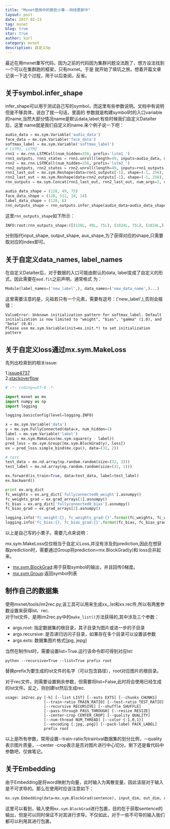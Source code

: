 ```yaml
---
title: "Mxnet使用中的那些小事--持续更新中"
layout: post
date: 2017-02-23
tag: mxnet
blog: true
star: true
author: karl
category: mxnet
description: 自定义Op
---
```



最近在用mxnet重写代码，因为之前的代码因为集群问题没法跑了，想方设法找到一个可以在集群跑的框架，只有mxnet。于是
就开始了填坑之旅。想着开篇文章记录一下这个过程，用于以后查阅，反省。　　

## 关于symbol.infer_shape  

infer_shape可以用于测试自己写的symbol，而这里有些参数说明。文档中有说明但是不够具体，说白了就一句话，里面的
参数就是构建symbol时的入口variable的name,当然大部分情况name是默认data,label;有些时候我们自定义DataIter后，这里
name就是我们自定义的name.来个例子说一下吧：　　

```python
audio_data = mx.sym.Variable('audio_data')
face_data = mx.sym.Variable('face_data')
softmax_label = mx.sym.Variable('softmax_label')
# LSTM1, LSTM2
rnn1 = mx.rnn.LSTMCell(num_hidden=256, prefix='lstm1_')
rnn1_outputs, rnn1_states = rnn1.unroll(length=49, inputs=audio_data, merge_outputs=False)
rnn2 = mx.rnn.LSTMCell(num_hidden=256, prefix='lstm2_')
rnn2_outputs, rnn2_states = rnn2.unroll(length=49, inputs=rnn1_outputs, merge_outputs=False)
rnn1_last_out = mx.sym.Reshape(data=rnn1_outputs[-1], shape=(-1, 256), name='rnn1_last_out_reshape')
rnn2_last_out = mx.sym.Reshape(data=rnn2_outputs[-1], shape=(-1, 256), name='rnn2_last_out_reshape')
rnn_outputs = mx.sym.Concat(rnn1_last_out, rnn2_last_out, num_args=2, dim=1, name='rnn_outputs')

audio_data_shape = (128, 49, 75)
face_data_shape = (128, 512, 14, 14)
label_data_shape = (128, 6)
rnn_outputs_shape = rnn_outputs.infer_shape(audio_data=audio_data_shape)
```

这里`rnn_outputs_shape`如下所示：　　
```python
INFO:root:rnn_outputs_shape:([(128L, 49L, 75L), (1024L, 75L), (1024L,), (1024L, 256L), (1024L,), (1024L, 256L), (1024L,), (1024L, 256L), (1024L,)], [(128L, 512L)], [])
```

分别指代input_shape, output_shape, aux_shape,为了获得对应的shape,只需要取对应的index即可。  

## 关于自定义data_names, label_names  

在自定义DataIter后，对于数据的入口可能由默认的data, label变成了自定义的形式，因此需要在`mod.fit`之前声明，通常格式
为：　　
```python
Module(label_names=('new_label',), data_names=('new_data_name',)...)
```

这里需要注意的是，元祖若只有一个元素，需要有逗号：('new_label',),否则会报错：　　

```
ValueError: Unknown initialization pattern for softmax_label. Default initialization is now limited to "weight", "bias", "gamma" (1.0), and "beta" (0.0).
Please use mx.sym.Variable(init=mx.init.*) to set initialization pattern
```

## 关于自定义loss通过mx.sym.MakeLoss  

先列出检索到的相关issue:  

1.[issue4737](https://github.com/dmlc/mxnet/issues/4737)  
2.[stackoverflow](http://stackoverflow.com/questions/42304820/how-to-weight-observations-in-mxnet/42323339#42323339)

```python
# -*- coding=utf-8 -*-

import mxnet as mx
import numpy as np
import logging

logging.basicConfig(level=logging.INFO)

x = mx.sym.Variable('data')
y = mx.sym.FullyConnected(data=x, num_hidden=1)
label = mx.sym.Variable('label')
loss = mx.sym.MakeLoss(mx.sym.square(y - label))
pred_loss = mx.sym.Group([mx.sym.BlockGrad(y), loss])
ex = pred_loss.simple_bind(mx.cpu(), data=(32, 2))

# test
test_data = mx.nd.array(np.random.random(size=(32, 2)))
test_label = mx.nd.array(np.random.random(size=(32, 1)))

ex.forward(is_train=True, data=test_data, label=test_label)
ex.backward()

print ex.arg_dict
fc_weights = ex.arg_dict['fullyconnected0_weight'].asnumpy()
fc_weights_grad = ex.grad_arrays[1].asnumpy()
fc_bias = ex.arg_dict['fullyconnected0_bias'].asnumpy()
fc_bias_grad = ex.grad_arrays[2].asnumpy()

logging.info('fc_weight:{}, fc_weights_grad:{}'.format(fc_weights, fc_weights_grad))
logging.info('fc_bias:{}, fc_bias_grad:{}'.format(fc_bias, fc_bias_grad))
```

以上是自己写的小栗子。需要几点来说明：

mx.sym.MakeLoss仅仅相当于自定义Loss,并没有涉及到prediction,因此在想获取prediction时，需要通过Group将prediction=mx.BlockGrad(y)和
loss合并起来。

* [mx.sym.BlockGrad](http://mxnet.io/api/python/symbol.html#mxnet.symbol.BlockGrad):用于获取symbol的输出，并且回传0梯度。　　
* [mx.sym.Group](http://mxnet.io/api/python/symbol.html#mxnet.symbol.Group):返回symbol列表  

## 制作自己的数据集　　

使用mxnet/tools/im2rec.py,该工具可以用来生成xx_.lst和xx.rec件,所以有两套参数设置来获得lst、rec.  
对于lst文件，是用im2rec.py中的`make_list()`方法获得的,其中涉及三个参数：  

* args.root: 指定数据集的根目录，其子目录为图片或进一步的子目录　　
* args.recursive: 是否递归访问子目录，如果存在多个目录可以设置该参数　　
* args.exts: 数据集图片格式[jpg, jepg]  

当然在制作lst时，需要设置list=True.运行该命令即可得到对应lst:  

```
python --recursive=True --list=True prefix root
```
替换prefix为要生成的lst文件的名字（可以包含路径），root对应图片的根目录。　　

对于rec文件，则需要设置剩余参数，但需要将list=False,此时将会使用已经生成的lst文件。反之，则创建lst然后生成rec.  

```
usage: im2rec.py [-h] [--list LIST] [--exts EXTS] [--chunks CHUNKS]
                 [--train-ratio TRAIN_RATIO] [--test-ratio TEST_RATIO]
                 [--recursive RECURSIVE] [--shuffle SHUFFLE]
                 [--pass-through PASS_THROUGH] [--resize RESIZE]
                 [--center-crop CENTER_CROP] [--quality QUALITY]
                 [--num-thread NUM_THREAD] [--color {-1,0,1}]
                 [--encoding {.jpg,.png}] [--pack-label PACK_LABEL]
                 prefix root
```
以上是所有参数，常用设置--train-ratio为train\val数据集的划分比例，--quality表示图片质量，--center
-crop表示是否对图片进行中心切分。剩下还是看代码中参数吧，仅做笔记。  

## 关于Embedding  

由于Embedding是将word映射为向量，此时输入为离散变量，因此该层对于输入是不可求导的。那么在使用时应该注意如下：　　

```python
mx.sym.Embedding(data=mx.sym.BlockGrad(sentence), input_dim, out_dim, name='embedding)
```
这里可以看到，输入使用`mx.sym.BlockGrad`进行包裹，目的在于获取sentence的输出，但是可以同时保证不对其进行求导。不仅如此，对于一些不可导的输入我们都可以利用其进行包裹。

